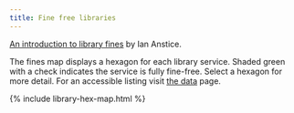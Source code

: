 ```yaml
---
title: Fine free libraries
---
```


[An introduction to library fines](/introduction) by Ian Anstice.

The fines map displays a hexagon for each library service. Shaded green with a check indicates the service is fully fine-free. Select a hexagon for more detail. For an accessible listing visit [the data](/data) page.

{% include library-hex-map.html %}
